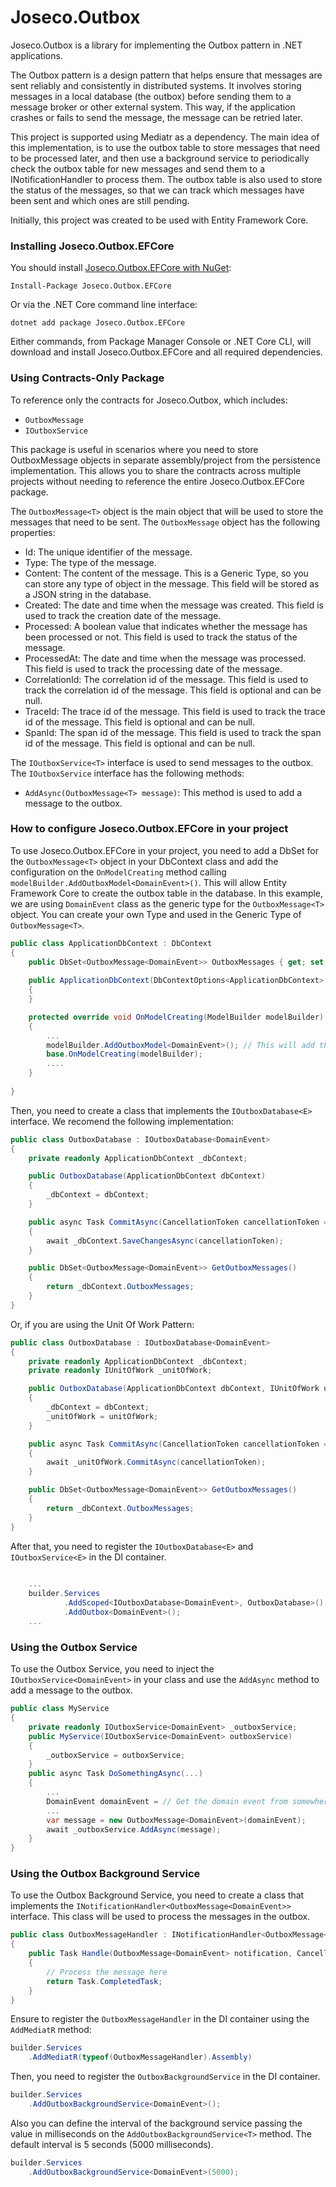 # Joseco.Outbox

Joseco.Outbox is a library for implementing the Outbox pattern in .NET applications.

The Outbox pattern is a design pattern that helps ensure that messages are sent reliably and consistently in distributed systems. It involves storing messages in a local database (the outbox) before sending them to a message broker or other external system. This way, if the application crashes or fails to send the message, the message can be retried later.

This project is supported using Mediatr as a dependency. The main idea of this implementation, is to use the outbox table to store messages that need to be processed later, and then use a background service to periodically check the outbox table for new messages and send them to a INotificationHandler to process them. The outbox table is also used to store the status of the messages, so that we can track which messages have been sent and which ones are still pending.

Initially, this project was created to be used with Entity Framework Core.

### Installing Joseco.Outbox.EFCore

You should install [Joseco.Outbox.EFCore with NuGet](https://www.nuget.org/packages/Joseco.Outbox.EFCore):

    Install-Package Joseco.Outbox.EFCore
    
Or via the .NET Core command line interface:

    dotnet add package Joseco.Outbox.EFCore

Either commands, from Package Manager Console or .NET Core CLI, will download and install Joseco.Outbox.EFCore and all required dependencies.

### Using Contracts-Only Package

To reference only the contracts for Joseco.Outbox, which includes:

- `OutboxMessage` 
- `IOutboxService` 

This package is useful in scenarios where you need to store OutboxMessage objects in separate assembly/project from the persistence implementation. This allows you to share the contracts across multiple projects without needing to reference the entire Joseco.Outbox.EFCore package.

The `OutboxMessage<T>` object is the main object that will be used to store the messages that need to be sent. The `OutboxMessage` object has the following properties:

- Id: The unique identifier of the message.
- Type: The type of the message.
- Content: The content of the message. This is a Generic Type, so you can store any type of object in the message. This field will be stored as a JSON string in the database.
- Created: The date and time when the message was created. This field is used to track the creation date of the message.
- Processed: A boolean value that indicates whether the message has been processed or not. This field is used to track the status of the message.
- ProcessedAt: The date and time when the message was processed. This field is used to track the processing date of the message.
- CorrelationId: The correlation id of the message. This field is used to track the correlation id of the message. This field is optional and can be null.
- TraceId: The trace id of the message. This field is used to track the trace id of the message. This field is optional and can be null.
- SpanId: The span id of the message. This field is used to track the span id of the message. This field is optional and can be null.

The `IOutboxService<T>` interface is used to send messages to the outbox. The `IOutboxService` interface has the following methods:

- `AddAsync(OutboxMessage<T> message)`: This method is used to add a message to the outbox.

### How to configure Joseco.Outbox.EFCore in your project

To use Joseco.Outbox.EFCore in your project, you need to add a DbSet for the `OutboxMessage<T>` object in your DbContext class and add the configuration on the `OnModelCreating` method calling `modelBuilder.AddOutboxModel<DomainEvent>()`.
This will allow Entity Framework Core to create the outbox table in the database. 
In this example, we are using `DomainEvent` class as the generic type for the `OutboxMessage<T>` object. You can create your own Type and used in the Generic Type of `OutboxMessage<T>`.
```csharp
public class ApplicationDbContext : DbContext
{
    public DbSet<OutboxMessage<DomainEvent>> OutboxMessages { get; set; }
    
    public ApplicationDbContext(DbContextOptions<ApplicationDbContext> options) : base(options)
    {
    }

    protected override void OnModelCreating(ModelBuilder modelBuilder)
    {
        ...
        modelBuilder.AddOutboxModel<DomainEvent>(); // This will add the OutboxMessage table to the database
        base.OnModelCreating(modelBuilder);
        ....
    }
    
}
```
Then, you need to create a class that implements the `IOutboxDatabase<E>` interface. We recomend the following implementation:
```csharp
public class OutboxDatabase : IOutboxDatabase<DomainEvent>
{
    private readonly ApplicationDbContext _dbContext;

    public OutboxDatabase(ApplicationDbContext dbContext)
    {
        _dbContext = dbContext;
    }

    public async Task CommitAsync(CancellationToken cancellationToken = default)
    {
        await _dbContext.SaveChangesAsync(cancellationToken);
    }

    public DbSet<OutboxMessage<DomainEvent>> GetOutboxMessages()
    {
        return _dbContext.OutboxMessages;
    }
}
```
Or, if you are using the Unit Of Work Pattern:
```csharp
public class OutboxDatabase : IOutboxDatabase<DomainEvent>
{
    private readonly ApplicationDbContext _dbContext;
    private readonly IUnitOfWork _unitOfWork;

    public OutboxDatabase(ApplicationDbContext dbContext, IUnitOfWork unitOfWork)
    {
        _dbContext = dbContext;
        _unitOfWork = unitOfWork;
    }

    public async Task CommitAsync(CancellationToken cancellationToken = default)
    {
        await _unitOfWork.CommitAsync(cancellationToken);
    }

    public DbSet<OutboxMessage<DomainEvent>> GetOutboxMessages()
    {
        return _dbContext.OutboxMessages;
    }
}
```
After that, you need to register the `IOutboxDatabase<E>` and `IOutboxService<E>` in the DI container. 
```csharp
  
    ...
    builder.Services
            .AddScoped<IOutboxDatabase<DomainEvent>, OutboxDatabase>() // or UnitOfWork
            .AddOutbox<DomainEvent>();
    ...

```

### Using the Outbox Service

To use the Outbox Service, you need to inject the `IOutboxService<DomainEvent>` in your class and use the `AddAsync` method to add a message to the outbox. 
```csharp
public class MyService
{
    private readonly IOutboxService<DomainEvent> _outboxService;
    public MyService(IOutboxService<DomainEvent> outboxService)
    {
        _outboxService = outboxService;
    }
    public async Task DoSomethingAsync(...)
    {
        ...
        DomainEvent domainEvent = // Get the domain event from somewhere
        ...
        var message = new OutboxMessage<DomainEvent>(domainEvent);
        await _outboxService.AddAsync(message);
    }
}
```

### Using the Outbox Background Service

To use the Outbox Background Service, you need to create a class that implements the `INotificationHandler<OutboxMessage<DomainEvent>>` interface. This class will be used to process the messages in the outbox. 
```csharp
public class OutboxMessageHandler : INotificationHandler<OutboxMessage<DomainEvent>>
{
    public Task Handle(OutboxMessage<DomainEvent> notification, CancellationToken cancellationToken)
    {
        // Process the message here
        return Task.CompletedTask;
    }
}
```
Ensure to register the `OutboxMessageHandler` in the DI container using the `AddMediatR` method:
```csharp
builder.Services
    .AddMediatR(typeof(OutboxMessageHandler).Assembly)
```
Then, you need to register the `OutboxBackgroundService` in the DI container. 
```csharp
builder.Services
    .AddOutboxBackgroundService<DomainEvent>();
```
Also you can define the interval of the background service passing the value in milliseconds on the `AddOutboxBackgroundService<T>` method. The default interval is 5 seconds (5000 milliseconds).
```csharp
builder.Services
    .AddOutboxBackgroundService<DomainEvent>(5000);
```